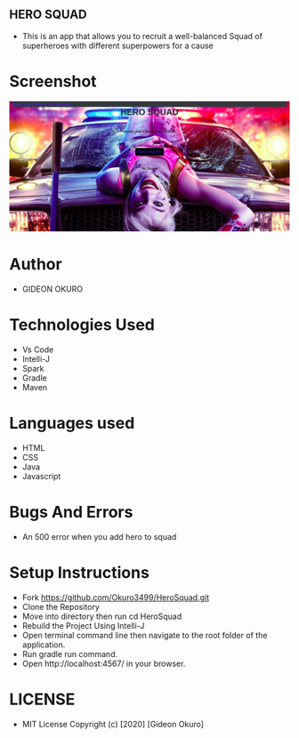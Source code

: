 ## HERO SQUAD

* This is an app that allows you to recruit a well-balanced Squad of superheroes with different superpowers for a cause

# Screenshot
![Alt text](../src/main/resources/public/images/repo.png?raw=true "Screenshot")

# Author
  * GIDEON OKURO

# Technologies Used

  * Vs Code
  * Intelli-J
  * Spark
  * Gradle
  * Maven 
  
# Languages used

  * HTML
  * CSS
  * Java
  * Javascript

# Bugs And Errors

  * An 500 error when you add hero to squad

# Setup Instructions

  * Fork https://github.com/Okuro3499/HeroSquad.git
  * Clone the Repository
  * Move into directory then run cd HeroSquad
  * Rebuild the Project Using Intelli-J
  * Open terminal command line then navigate to the root folder of the application.
  * Run gradle run command.
  * Open http://localhost:4567/ in your browser.

# LICENSE
  * MIT License
    Copyright (c) [2020] [Gideon Okuro] 

